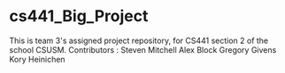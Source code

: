# cs441_Big_Project
This is team 3's assigned project repository, for CS441 section 2 of the school CSUSM.
Contributors :
Steven Mitchell
Alex Block
Gregory Givens
Kory Heinichen
